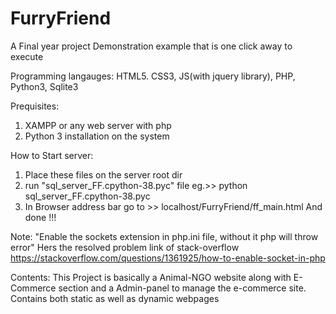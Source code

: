 # FurryFriend
A Final year project Demonstration example that is one click away to execute

Programming langauges: HTML5. CSS3, JS(with jquery library), PHP, Python3, Sqlite3

Prequisites:
1. XAMPP or any web server with php 
2. Python 3 installation on the system

How to Start server:
1. Place these files on the server root dir
2. run "sql_server_FF.cpython-38.pyc" file eg.>> python sql_server_FF.cpython-38.pyc
3. In Browser address bar go to >> localhost/FurryFriend/ff_main.html
And done !!!

Note: "Enable the sockets extension in php.ini file, without it php will throw error"
Hers the resolved problem link of stack-overflow
https://stackoverflow.com/questions/1361925/how-to-enable-socket-in-php

Contents:
This Project is basically a Animal-NGO website along with E-Commerce section 
and a Admin-panel to manage the e-commerce site.
Contains both static as well as dynamic webpages

